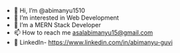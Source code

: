 - 👋 Hi, I’m @abimanyu1510
- 👀 I’m interested in Web Development
- 🌱 I’m a MERN Stack Developer
- 📫 How to reach me asalabimanyu15@gmail.com
- 🔗 LinkedIn- https://www.linkedin.com/in/abimanyu-guvi


